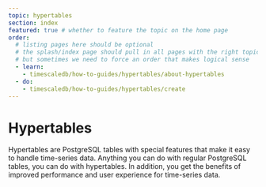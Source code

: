 ```yaml
---
topic: hypertables
section: index
featured: true # whether to feature the topic on the home page
order:
  # listing pages here should be optional
  # the splash/index page should pull in all pages with the right topic under these sections
  # but sometimes we need to force an order that makes logical sense
  - learn:
    - timescaledb/how-to-guides/hypertables/about-hypertables
  - do:
    - timescaledb/how-to-guides/hypertables/create
---
```


# Hypertables
Hypertables are PostgreSQL tables with special features that make it easy to
handle time-series data. Anything you can do with regular PostgreSQL tables, you
can do with hypertables. In addition, you get the benefits of improved
performance and user experience for time-series data.
